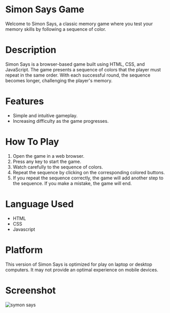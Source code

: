 
# Simon Says Game

Welcome to Simon Says, a classic memory game where you test your memory skills by following a sequence of color.

# Description

Simon Says is a browser-based game built using HTML, CSS, and JavaScript. The game presents a sequence of colors that the player must repeat in the same order. With each successful round, the sequence becomes longer, challenging the player's memory.

# Features

- Simple and intuitive gameplay.
- Increasing difficulty as the game progresses.

#  How To Play

1. Open the game in a web browser.
2. Press any key to start the game.
3. Watch carefully to the sequence of colors.
4. Repeat the sequence by clicking on the corresponding colored buttons.
5. If you repeat the sequence correctly, the game will add another step to the sequence. If you make a mistake, the game will end.

# Language Used

- HTML
- CSS
- Javascript

# Platform
This version of Simon Says is optimized for play on laptop or desktop computers. It may not provide an optimal experience on mobile devices.

# Screenshot

![symon says](https://github.com/AnmolJaiswal-7/Simon-Says-Game/assets/167762461/02a45a39-6b4c-4192-8721-d5dabcbc09e8)
